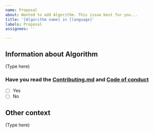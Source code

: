 ```yaml
---
name: Proposal
about: Wanted to add Algorithm. This issue best for you...
title: '[Algorithm name] in [language]'
labels: Proposal
assignees: ''

---
```


## Information about Algorithm
<!--
i.e: What the given algorithm do and i.e. Type of algorithm array,stack
-->
(Type here)
### Have you read the [Contributing.md](https://github.com/MakeContributions/DSA/blob/main/CONTRIBUTING.md) and [Code of conduct](https://github.com/MakeContributions/DSA/blob/main/CODE_OF_CONDUCT.md)
<!-- Choose any one of them -->
- [ ] Yes
- [ ] No

## Other context
<!--
This is a competitive platform problem i.e. Hackerrank,Codechef,GeeksforGeeks,Leetcode,Codeforce 
-->
(Type here)
